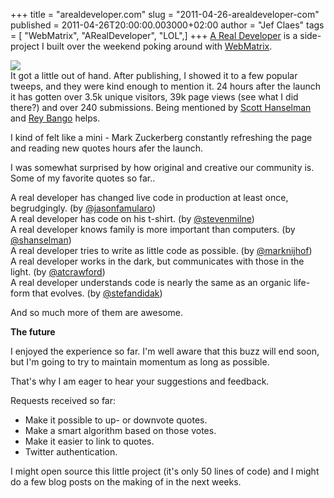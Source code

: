 +++
title = "arealdeveloper.com"
slug = "2011-04-26-arealdeveloper-com"
published = 2011-04-26T20:00:00.003000+02:00
author = "Jef Claes"
tags = [ "WebMatrix", "ARealDeveloper", "LOL",]
+++
[A Real Developer](http://arealdeveloper.com/) is a side-project I built
over the weekend poking around with
[WebMatrix](http://www.asp.net/webmatrix).  
  
[![](../images/thumbnails/2011-04-26-arealdeveloper-com-arealdevss.PNG)](../images/2011-04-26-arealdeveloper-com-arealdevss.PNG)  
It got a little out of hand. After publishing, I showed it to a few
popular tweeps, and they were kind enough to mention it. 24 hours after
the launch it has gotten over 3.5k unique visitors, 39k page views (see
what I did there?) and over 240 submissions. Being mentioned by [Scott
Hanselman](http://twitter.com/#!/shanselman) and [Rey
Bango](http://twitter.com/#!/reybango) helps.  
  
I kind of felt like a mini - Mark Zuckerberg constantly refreshing the
page and reading new quotes hours afer the launch.  
  
I was somewhat surprised by how original and creative our community is.
Some of my favorite quotes so far..  
  
A real developer has changed live code in production at least once,
begrudgingly. (by
[@jasonfamularo](http://twitter.com/#!/jasonfamularo))  
A real developer has code on his t-shirt. (by
[@stevenmilne](http://twitter.com/#!/stevenmilne))  
A real developer knows family is more important than computers. (by
[@shanselman](http://twitter.com/#!/shanselman))  
A real developer tries to write as little code as possible. (by
[@marknijhof](http://twitter.com/#!/marknijhof))  
A real developer works in the dark, but communicates with those in the
light. (by [@atcrawford](http://twitter.com/#!/atcrawford))  
A real developer understands code is nearly the same as an organic
life-form that evolves. (by
[@stefandidak](http://twitter.com/#!/stefandidak))  
  
And so much more of them are awesome.  
  
**The future**  
  
I enjoyed the experience so far. I'm well aware that this buzz will end
soon, but I'm going to try to maintain momentum as long as possible.  
  
That's why I am eager to hear your suggestions and feedback.  
  
Requests received so far:

-   Make it possible to up- or downvote quotes.
-   Make a smart algorithm based on those votes.
-   Make it easier to link to quotes.
-   Twitter authentication.

I might open source this little project (it's only 50 lines of code) and
I might do a few blog posts on the making of in the next weeks.
